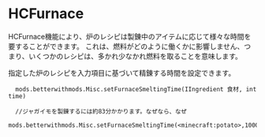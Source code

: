 # HCFurnace

HCFurnace機能により、炉のレシピは製錬中のアイテムに応じて様々な時間を要することができます。 これは、燃料がどのように働くかに影響しません、つまり、いくつかのレシピは、多かれ少なかれ燃料を取ることを意味します。

指定した炉のレシピを入力項目に基づいて精錬する時間を設定できます。

```zenscript
  mods.betterwithmods.Misc.setFurnaceSmeltingTime(IIngredient 食材, int time)

  //ジャガイモを製錬するには約83分かかります。なぜなら、なぜ
  mods.betterwithmods.Misc.setFurnaceSmeltingTime(<minecraft:potato>,100000); 
```